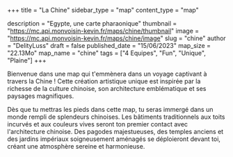 +++
title = "La Chine"
sidebar_type = "map"
content_type = "map"

description = "Egypte, une carte pharaonique"
thumbnail = "https://mc.api.monvoisin-kevin.fr/maps/chine/thumbnail"
image = "https://mc.api.monvoisin-kevin.fr/maps/chine/image"
slug = "chine"
author = "DelityLuss"
draft = false
published_date = "15/06/2023"
map_size = "22.13Mo"
map_name = "chine"
tags = ["4 Equipes", "Fun", "Unique", "Plaine"]
+++


Bienvenue dans une map qui t'emmènera dans un voyage captivant à travers la Chine ! Cette création artistique unique est inspirée par la richesse de la culture chinoise, son architecture emblématique et ses paysages magnifiques.

Dès que tu mettras les pieds dans cette map, tu seras immergé dans un monde rempli de splendeurs chinoises. Les bâtiments traditionnels aux toits incurvés et aux couleurs vives seront ton premier contact avec l'architecture chinoise. Des pagodes majestueuses, des temples anciens et des jardins impériaux soigneusement aménagés se déploieront devant toi, créant une atmosphère sereine et harmonieuse.